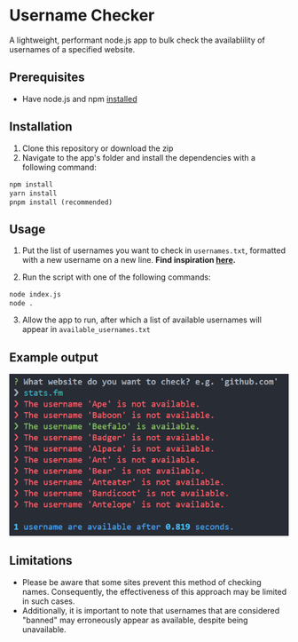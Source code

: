 # Username Checker

A lightweight, performant node.js app to bulk check the availablility of usernames of a specified website.

## Prerequisites

- Have node.js and npm [installed](https://nodejs.org/en/download)

## Installation

1. Clone this repository or download the zip
2. Navigate to the app's folder and install the dependencies with a following command:

```
npm install
yarn install
pnpm install (recommended)
```

## Usage

1. Put the list of usernames you want to check in `usernames.txt`, formatted with a new username on a new line. **Find inspiration [here](https://github.com/zurlyy/word-list).**

2. Run the script with one of the following commands:

```
node index.js
node .
```

3. Allow the app to run, after which a list of available usernames will appear in `available_usernames.txt`

## Example output

![Screenshot of demonstration](./assets/demonstration.png)

## Limitations

- Please be aware that some sites prevent this method of checking names. Consequently, the effectiveness of this approach may be limited in such cases.
- Additionally, it is important to note that usernames that are considered "banned" may erroneously appear as available, despite being unavailable.
